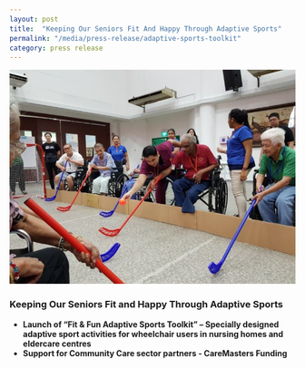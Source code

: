 ```yaml
---
layout: post
title:  "Keeping Our Seniors Fit And Happy Through Adaptive Sports"
permalink: "/media/press-release/adaptive-sports-toolkit"
category: press release
---
```


![Adaptive Sports Toolkit](/images/adaptive_sports_toolkit_v2.png)

### Keeping Our Seniors Fit and Happy Through Adaptive Sports

* __Launch of “Fit & Fun Adaptive Sports Toolkit” – Specially designed adaptive sport activities for wheelchair users in nursing homes and eldercare centres__
* __Support for Community Care sector partners - CareMasters Funding__

